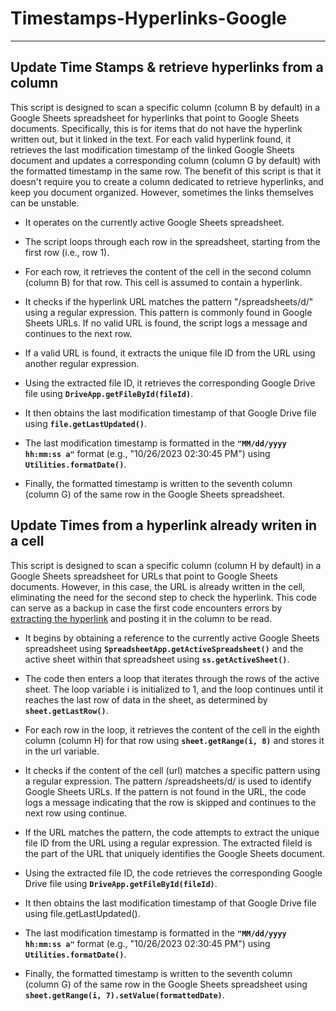# Timestamps-Hyperlinks-Google

---
## Update Time Stamps & retrieve hyperlinks from a column

This script is designed to scan a specific column (column B by default) in a Google Sheets spreadsheet for hyperlinks that point to Google Sheets documents. Specifically, this is for items that do not have the hyperlink written out, but it linked in the text. For each valid hyperlink found, it retrieves the last modification timestamp of the linked Google Sheets document and updates a corresponding column (column G by default) with the formatted timestamp in the same row. The benefit of this script is that it doesn't require you to create a column dedicated to retrieve hyperlinks, and keep you document organized. However, sometimes the links themselves can be unstable.

* It operates on the currently active Google Sheets spreadsheet.

* The script loops through each row in the spreadsheet, starting from the first row (i.e., row 1).

* For each row, it retrieves the content of the cell in the second column (column B) for that row. This cell is assumed to contain a hyperlink.

* It checks if the hyperlink URL matches the pattern "/spreadsheets/d/" using a regular expression. This pattern is commonly found in Google Sheets URLs. If no valid URL is found, the script logs a message and continues to the next row.

* If a valid URL is found, it extracts the unique file ID from the URL using another regular expression.

* Using the extracted file ID, it retrieves the corresponding Google Drive file using **`DriveApp.getFileById(fileId)`**.

* It then obtains the last modification timestamp of that Google Drive file using **`file.getLastUpdated()`**.

* The last modification timestamp is formatted in the **`"MM/dd/yyyy hh:mm:ss a"`** format (e.g., "10/26/2023 02:30:45 PM") using **`Utilities.formatDate()`**.

* Finally, the formatted timestamp is written to the seventh column (column G) of the same row in the Google Sheets spreadsheet.

## Update Times from a hyperlink already writen in a cell

This script is designed to scan a specific column (column H by default) in a Google Sheets spreadsheet for URLs that point to Google Sheets documents. However, in this case, the URL is already written in the cell, eliminating the need for the second step to check the hyperlink. This code can serve as a backup in case the first code encounters errors by [extracting the hyperlink](https://www.youtube.com/watch?v=zEUQtvquJe0) and posting it in the column to be read.

* It begins by obtaining a reference to the currently active Google Sheets spreadsheet using **`SpreadsheetApp.getActiveSpreadsheet()`** and the active sheet within that spreadsheet using **`ss.getActiveSheet()`**.

* The code then enters a loop that iterates through the rows of the active sheet. The loop variable i is initialized to 1, and the loop continues until it reaches the last row of data in the sheet, as determined by **`sheet.getLastRow()`**.

* For each row in the loop, it retrieves the content of the cell in the eighth column (column H) for that row using **`sheet.getRange(i, 8)`** and stores it in the url variable.

* It checks if the content of the cell (url) matches a specific pattern using a regular expression. The pattern \/spreadsheets\/d\/ is used to identify Google Sheets URLs. If the pattern is not found in the URL, the code logs a message indicating that the row is skipped and continues to the next row using continue.

* If the URL matches the pattern, the code attempts to extract the unique file ID from the URL using a regular expression. The extracted fileId is the part of the URL that uniquely identifies the Google Sheets document.

* Using the extracted file ID, the code retrieves the corresponding Google Drive file using **`DriveApp.getFileById(fileId)`**.

* It then obtains the last modification timestamp of that Google Drive file using file.getLastUpdated().

* The last modification timestamp is formatted in the **`"MM/dd/yyyy hh:mm:ss a"`** format (e.g., "10/26/2023 02:30:45 PM") using **`Utilities.formatDate()`**.

* Finally, the formatted timestamp is written to the seventh column (column G) of the same row in the Google Sheets spreadsheet using **`sheet.getRange(i, 7).setValue(formattedDate)`**.
